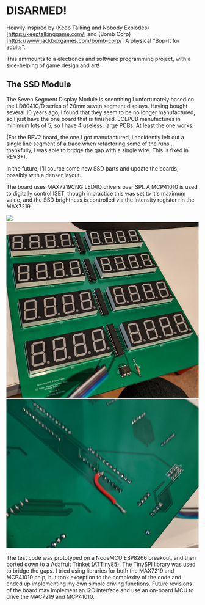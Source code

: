 # DISARMED!

Heavily inspired by (Keep Talking and Nobody Explodes)[https://keeptalkinggame.com/] and (Bomb Corp)[https://www.jackboxgames.com/bomb-corp/]
A physical "Bop-It for adults". 

This ammounts to a electroncs and software programming project, with a side-helping of game design and art!

## The SSD Module
The Seven Segment Display Module is soemthing I unfortunately based on the LD8041C/D series of 20mm seven segment displays.
Having bought several 10 years ago, I found that they seem to be no longer manufactured, so I just have the one board that is finished.
JCLPCB manufactures in minimum lots of 5, so I have 4 useless, large PCBs. At least the one works.

(For the REV2 board, the one I got manufactured, I accidently left out a single line segment of a trace when refactoring some of the runs... thankfully, I was able to bridge the gap with a single wire. This is fixed in REV3+).

In the future, I'll source some new SSD parts and update the boards, possibly with a denser layout.

The board uses MAX7219CNG LED/IO drivers over SPI. A MCP41010 is used to digitally control ISET, though in practice this was set to it's maximum value, and the SSD brightness is controlled via the Intensity register rin the MAX7219.

![](asset/SSD_Module.gif)
![](asset/SSD_Front.png)
![](asset/SSD_Back.png)

The test code was prototyped on a NodeMCU ESP8266 breakout, and then ported down to a Adafruit Trinket (ATTiny85). The TinySPI library was used to bridge the gaps.
I tried using libraries for both the MAX7219 and MCP41010 chip, but took exception to the complexity of the code and ended up implementing my own simple driving functions.
Future revisions of the board may implement an I2C interface and use an on-board MCU to drive the MAC7219 and MCP41010.
